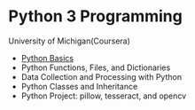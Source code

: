 # Python 3 Programming
University of Michigan(Coursera)    
    
- [Python Basics](Python-3-Programming/Python-Basics/)
- Python Functions, Files, and Dictionaries  
- Data Collection and Processing with Python
- Python Classes and Inheritance
- Python Project: pillow, tesseract, and opencv
